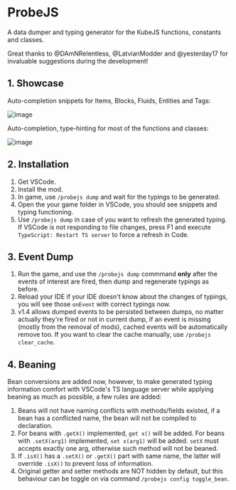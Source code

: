 # ProbeJS

A data dumper and typing generator for the KubeJS functions, constants and classes.

Great thanks to @DAmNRelentless, @LatvianModder and @yesterday17 for invaluable suggestions during the development!

## 1. Showcase

Auto-completion snippets for Items, Blocks, Fluids, Entities and Tags:

![image](./examples/2.gif)

Auto-completion, type-hinting for most of the functions and classes:

![image](./examples/3.gif)

## 2. Installation

1. Get VSCode.
2. Install the mod.
3. In game, use `/probejs dump` and wait for the typings to be generated.
4. Open the your game folder in VSCode, you should see snippets and typing functioning.
5. Use `/probejs dump` in case of you want to refresh the generated typing. If VSCode is not responding to file changes,
   press F1 and execute `TypeScript: Restart TS server` to force a refresh in Code.

## 3. Event Dump

1. Run the game, and use the `/probejs dump` commmand **only** after the events of interest are fired, then dump and regenerate typings as before.
2. Reload your IDE if your IDE doesn't know about the changes of typings, you will see those `onEvent` with correct typings now.
3. v1.4 allows dumped events to be persisted between dumps, no matter actually they're fired or not in current dump, if an event is missing (mostly from the removal of mods), cached events will be automatically remove too. If you want to clear the cache manually, use `/probejs clear_cache`.

## 4. Beaning

Bean conversions are added now, however, to make generated typing information comfort with VSCode's TS language server
while applying beaning as much as possible, a few rules are added:

1. Beans will not have naming conflicts with methods/fields existed, if a bean has a conflicted name, the bean will not be compiled to declaration.
2. For beans with `.getX()` implemented, `get x()` will be added. 
   For beans with `.setX(arg1)` implemented, `set x(arg1)` will be added. `setX` must accepts exactly one arg, otherwise such method will not be beaned. 
3. If `.isX()` has a `.setX()` or `.getX()` part with same name, the latter will override `.isX()` to prevent loss of information.
4. Original getter and setter methods are NOT hidden by default, but this behaviour can be toggle on  via command `/probejs config toggle_bean`.
